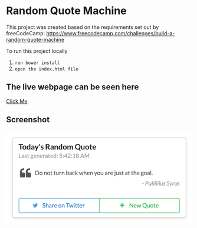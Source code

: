 # Random Quote Machine

This project was created based on the requirements set out by freeCodeCamp: https://www.freecodecamp.com/challenges/build-a-random-quote-machine


To run this project locally

1. `` run bower install ``
2. `` open the index.html file ``

## The live webpage can be seen here
[Click Me](https://gavin771.github.io/fcc_random_quote_machine/)


## Screenshot
![Random Quote Machine Screenshot](https://github.com/gavin771/fcc_random_quote_machine/blob/master/README/screenshot.png)